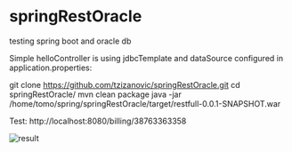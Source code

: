 # springRestOracle
testing spring boot and oracle db

Simple helloController is using jdbcTemplate and dataSource configured in application.properties:

git clone https://github.com/tzizanovic/springRestOracle.git
cd springRestOracle/
mvn clean package
java -jar /home/tomo/spring/springRestOracle/target/restfull-0.0.1-SNAPSHOT.war

Test:
http://localhost:8080/billing/38763363358


![result](https://user-images.githubusercontent.com/80390138/111033780-2ed6b480-8413-11eb-8bf8-379a95d43e94.png)
